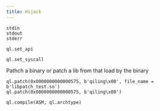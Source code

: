 ```yaml
---
title: Hijack
---
```



```
stdin
stdout
stderr
```

```
ql.set_api
```


```
ql.set_syscall
```


Pathch a binary or patch a lib from that load by the binary

```
ql.patch(0x0000000000000575, b'qiling\x00', file_name = b'libpatch_test.so')
ql.patch(0x0000000000000575, b'qiling\x00')  
```

```
ql.compile(ASM, ql.archtype)
```

